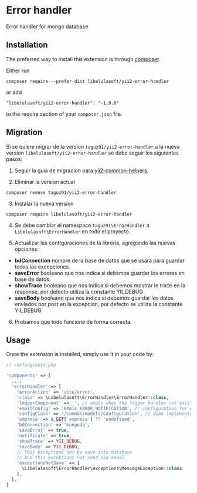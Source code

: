 Error handler
=============
Error handler for mongo database

Installation
------------

The preferred way to install this extension is through [composer](http://getcomposer.org/download/).

Either run

```
composer require --prefer-dist libelulasoft/yii2-error-handler
```

or add

```
"libelulasoft/yii2-error-handler": "~1.0.0"
```

to the require section of your `composer.json` file.

Migration
-----

Si se quiere migrar de la version `taguz91/yii2-error-handler` a la nueva version `libelulasoft/yii2-error-handler` se debe seguir los siguientes pasos: 

1. Seguir la guia de migracion para [yii2-common-helpers](https://github.com/libelulasoftec/yii2-common-helpers).

2. Eliminar la version actual

```
composer remove taguz91/yii2-error-handler
```

3. Instalar la nueva version 

```
composer require libelulasoft/yii2-error-handler
```

4. Se debe cambiar el namespace `taguz91\ErrorHandler` a `Libelulasoft\ErrorHandler` en todo el proyecto.

5. Actualizar las configuraciones de la libreria, agregando las nuevas opciones: 
  - **bdConnection** nombre de la base de datos que se usara para guardar todas las excepciones.
  - **saveError** booleano que nos indica si debemos guardar los errores en base de datos.
  - **showTrace** booleano que nos indica si debemos mostrar le trace en la response, por defecto utiliza la constante YII_DEBUG
  - **saveBody** booleano que nos indica si debemos guardar los datos enviados por *post* en la excepcion, por defecto se utiliza la constante YII_DEBUG

6. Probamos que todo funcione de forma correcta.

Usage
-----

Once the extension is installed, simply use it in your code by:

```php
// confing\main.php

'components' => [
  ...,
  'errorHandler' => [
    'errorAction' => 'site/error',
    'class' => \Libelulasoft\ErrorHandler\ErrorHandler::class,
    'loggerComponent' => '', // empty when the logger handler not exists
    'emailConfig' => 'EMAIL_ERROR_NOTIFICATION', // configuration for email
    'configClass' => '/common/models/Configuration', // debe implementar interface config
    'empresa' => $_GET['empresa'] ?? 'undefined',
    'bdConnection' => 'mongodb',
    'saveError' => true,
    'notificate' => true,
    'showTrace' => YII_DEBUG,
    'saveBody' => YII_DEBUG,
    // This exceptions not be save into database
    // And this exceptions not send via email
    'exceptionsNotSave' => [
      \Libelulasoft\ErrorHandler\exceptions\MessageException::class
    ],
  ],
]
```